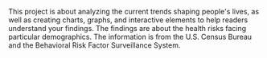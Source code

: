 This project is about analyzing the current trends shaping people's lives, as well as creating charts, graphs, and interactive elements to help readers understand your findings. The findings are about the health risks facing particular demographics.
The information is from the U.S. Census Bureau and the Behavioral Risk Factor Surveillance System.
